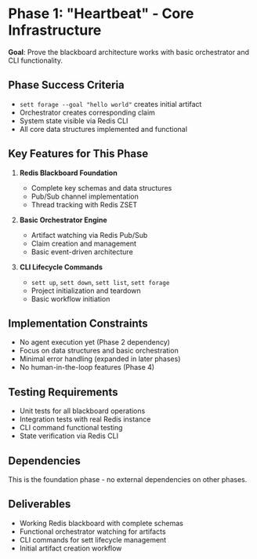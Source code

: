 # **Phase 1: "Heartbeat" - Core Infrastructure**

**Goal**: Prove the blackboard architecture works with basic orchestrator and CLI functionality.

## **Phase Success Criteria**

- `sett forage --goal "hello world"` creates initial artifact
- Orchestrator creates corresponding claim
- System state visible via Redis CLI
- All core data structures implemented and functional

## **Key Features for This Phase**

1. **Redis Blackboard Foundation**
   - Complete key schemas and data structures
   - Pub/Sub channel implementation
   - Thread tracking with Redis ZSET

2. **Basic Orchestrator Engine** 
   - Artifact watching via Redis Pub/Sub
   - Claim creation and management
   - Basic event-driven architecture

3. **CLI Lifecycle Commands**
   - `sett up`, `sett down`, `sett list`, `sett forage`
   - Project initialization and teardown
   - Basic workflow initiation

## **Implementation Constraints**

- No agent execution yet (Phase 2 dependency)
- Focus on data structures and basic orchestration
- Minimal error handling (expanded in later phases)
- No human-in-the-loop features (Phase 4)

## **Testing Requirements**

- Unit tests for all blackboard operations
- Integration tests with real Redis instance
- CLI command functional testing
- State verification via Redis CLI

## **Dependencies**

This is the foundation phase - no external dependencies on other phases.

## **Deliverables**

- Working Redis blackboard with complete schemas
- Functional orchestrator watching for artifacts
- CLI commands for sett lifecycle management
- Initial artifact creation workflow